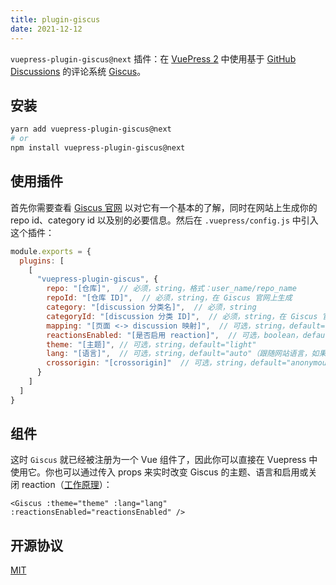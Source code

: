 ```yaml
---
title: plugin-giscus
date: 2021-12-12
---
```


`vuepress-plugin-giscus@next` 插件：在 [VuePress 2](https://v2.vuepress.vuejs.org/) 中使用基于 [GitHub Discussions](https://docs.github.com/en/discussions) 的评论系统 [Giscus](https://github.com/giscus/giscus)。


## 安装

```bash
yarn add vuepress-plugin-giscus@next
# or
npm install vuepress-plugin-giscus@next
```


## 使用插件

首先你需要查看 [Giscus 官网](https://github.com/giscus/giscus) 以对它有一个基本的了解，同时在网站上生成你的 repo id、category id 以及别的必要信息。然后在 `.vuepress/config.js` 中引入这个插件：

```js
module.exports = {
  plugins: [
    [
      "vuepress-plugin-giscus", {
        repo: "[仓库]",  // 必须，string，格式：user_name/repo_name
        repoId: "[仓库 ID]",  // 必须，string，在 Giscus 官网上生成
        category: "[discussion 分类名]",  // 必须，string
        categoryId: "[discussion 分类 ID]",  // 必须，string，在 Giscus 官网上生成
        mapping: "[页面 <-> discussion 映射]",  // 可选，string，default="title"
        reactionsEnabled: "[是否启用 reaction]",  // 可选，boolean，default=true
        theme: "[主题]", // 可选，string，default="light"
        lang: "[语言]",  // 可选，string，default="auto"（跟随网站语言，如果 Giscus 不支持你的网站的语言，则会使用 "en"）
        crossorigin: "[crossorigin]"  // 可选，string，default="anonymous"
      }
    ]
  ]
}
```


## 组件

这时 `Giscus` 就已经被注册为一个 Vue 组件了，因此你可以直接在 Vuepress 中使用它。你也可以通过传入 props 来实时改变 Giscus 的主题、语言和启用或关闭 reaction（[工作原理](https://github.com/giscus/giscus/blob/main/ADVANCED-USAGE.md#parent-to-giscus-message-events)）：

```
<Giscus :theme="theme" :lang="lang" :reactionsEnabled="reactionsEnabled" />
```


## 开源协议

[MIT](https://github.com/Renovamen/vuepress-theme-gungnir/blob/main/packages/plugins/giscus/LICENSE)

